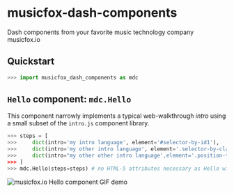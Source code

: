 # musicfox-dash-components
Dash components from your favorite music technology company musicfox.io

## Quickstart
```python
>>> import musicfox_dash_components as mdc
```
## `Hello` component: `mdc.Hello`

This component narrowly implements a typical web-walkthrough *intro* using a small subset of the `intro.js` component library.

```python
>>> steps = [
>>>     dict(intro='my intro language', element='#selector-by-id1'),
>>>     dict(intro='my other intro language', element='.selector-by-class1'),
>>>     dict(intro="my other other intro language',element='.position-test', position='right'), #whoa...
>>> ]
>>> mdc.Hello(steps=steps) # no HTML-5 attributes necessary as Hello will fire on page load for the given steps
```

![musicfox.io Hello component GIF demo](https://github.com/thinkjrs/musicfox-dash-components/blob/c38b42951557341751595f55d3b28523e10a4c4b/demo_assets/Hello_04092019.gif)

